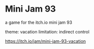 # Mini Jam 93
a game for the itch.io mini jam 93

theme: vacation
limitation: indirect control

https://itch.io/jam/mini-jam-93-vacation
